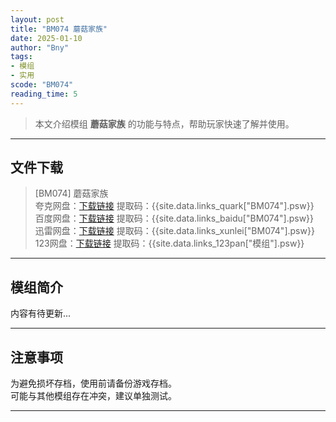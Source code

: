 ```yaml
---
layout: post
title: "BM074 蘑菇家族"
date: 2025-01-10
author: "Bny"
tags: 
- 模组
- 实用
scode: "BM074"
reading_time: 5
---
```


> 本文介绍模组 **蘑菇家族** 的功能与特点，帮助玩家快速了解并使用。

---

## 文件下载

> [BM074] 蘑菇家族  
夸克网盘：[下载链接]({{site.data.links_quark["BM074"].url}}) 提取码：{{site.data.links_quark["BM074"].psw}}  
百度网盘：[下载链接]({{site.data.links_baidu["BM074"].url}}) 提取码：{{site.data.links_baidu["BM074"].psw}}  
迅雷网盘：[下载链接]({{site.data.links_xunlei["BM074"].url}}) 提取码：{{site.data.links_xunlei["BM074"].psw}}  
123网盘：[下载链接]({{site.data.links_123pan["模组"].url}}) 提取码：{{site.data.links_123pan["模组"].psw}}  

---

## 模组简介

>  
内容有待更新...  

---

## 注意事项

>  
为避免损坏存档，使用前请备份游戏存档。  
可能与其他模组存在冲突，建议单独测试。  

---

